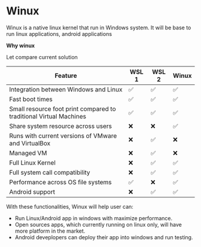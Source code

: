 # Winux

Winux is a native linux kernel that run in Windows system. It will be base to run linux applications, android applications

**Why winux**

Let compare current solution

| Feature | WSL 1 | WSL 2 | Winux |
| ------- | ----- | ----- | ----- |
|Integration between Windows and Linux|✅|✅|✅|
|Fast boot times|✅|✅|✅|
|Small resource foot print compared to traditional Virtual Machines|✅|✅|✅|
|Share system resource across users|❌|❌|✅|
|Runs with current versions of VMware and VirtualBox|❌|✅|❌|
|Managed VM|❌|✅|❌|
|Full Linux Kernel|❌|✅|✅|
|Full system call compatibility|❌|✅|✅|
|Performance across OS file systems|✅|❌|✅|
|Android support|❌|✅|✅|

With these functionalities, Winux will help user can:
- Run Linux/Android app in windows with  maximize performance. 
- Open sources apps, which currently running on linux only, will have more platform in the market.
- Android deveplopers can deploy their app into windows and run testing.
